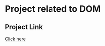# Project related to DOM

## Project Link

[Click here](https://stackblitz.com/edit/dom-project-chaiaurcode?file=index.html)
